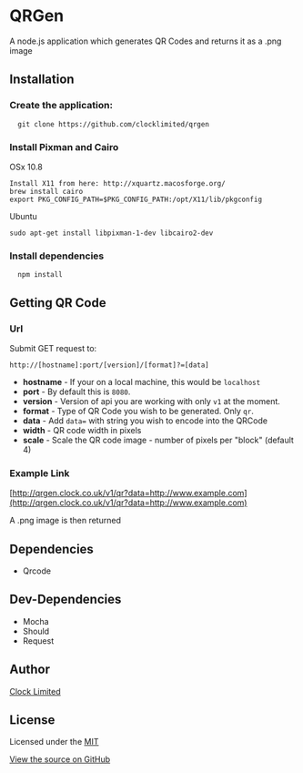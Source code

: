# QRGen
A node.js application which generates QR Codes and returns it as a .png image

## Installation

### Create the application:
```
  git clone https://github.com/clocklimited/qrgen
```

### Install Pixman and Cairo

OSx 10.8
```
Install X11 from here: http://xquartz.macosforge.org/
brew install cairo
export PKG_CONFIG_PATH=$PKG_CONFIG_PATH:/opt/X11/lib/pkgconfig
```

Ubuntu
```
sudo apt-get install libpixman-1-dev libcairo2-dev
```

### Install dependencies
```
  npm install
```

## Getting QR Code

### Url

Submit GET request to:
```
http://[hostname]:port/[version]/[format]?=[data]
```
- **hostname** - If your on a local machine, this would be `localhost`
- **port** - By default this is `8080`.
- **version** - Version of api you are working with only `v1` at the moment.
- **format** - Type of QR Code you wish to be generated. Only `qr`.
- **data** - Add `data=` with string you wish to encode into the QRCode
- **width** - QR code width in pixels
- **scale** - Scale the QR code image - number of pixels per "block" (default 4)

### Example Link
[http://qrgen.clock.co.uk/v1/qr?data=http://www.example.com](http://qrgen.clock.co.uk/v1/qr?data=http://www.example.com)

A .png image is then returned

## Dependencies

- Qrcode

## Dev-Dependencies

- Mocha
- Should
- Request

## Author
[Clock Limited](https://github.com/clocklimited/)

## License
Licensed under the [MIT](http://opensource.org/licenses/mit-license.php)

[View the source on GitHub](https://github.com/clocklimited/qrgen)
